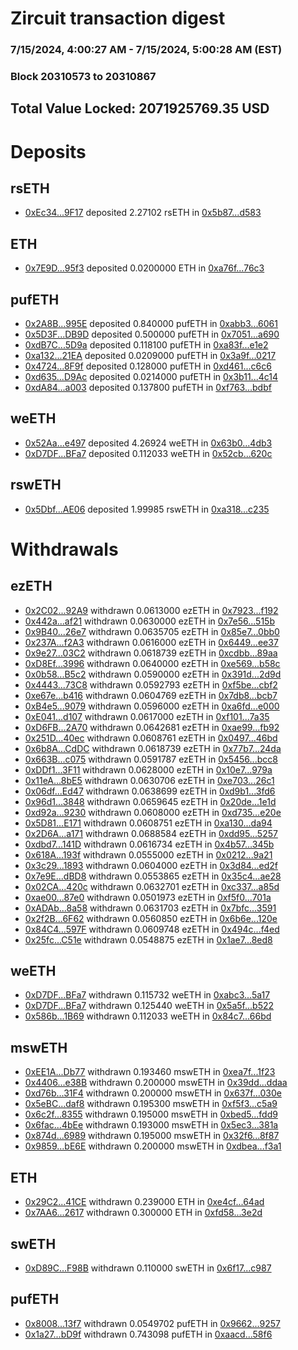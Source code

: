 # Zircuit transaction digest
### 7/15/2024, 4:00:27 AM - 7/15/2024, 5:00:28 AM (EST)
### Block 20310573 to 20310867

## Total Value Locked: 2071925769.35 USD

# Deposits
## rsETH
- [0xEc34...9F17](https://etherscan.io/address/0xEc3438d2F32303e059E9150fEbD6368239249F17) deposited 2.27102 rsETH in [0x5b87...d583](https://etherscan.io/tx/0xEc3438d2F32303e059E9150fEbD6368239249F17)
## ETH
- [0x7E9D...95f3](https://etherscan.io/address/0x7E9D3DeDc76e0C256d28e83a3D2d262De56795f3) deposited 0.0200000 ETH in [0xa76f...76c3](https://etherscan.io/tx/0x7E9D3DeDc76e0C256d28e83a3D2d262De56795f3)
## pufETH
- [0x2A8B...995E](https://etherscan.io/address/0x2A8B8C9C56001FFC08191844A865360E0A7D995E) deposited 0.840000 pufETH in [0xabb3...6061](https://etherscan.io/tx/0x2A8B8C9C56001FFC08191844A865360E0A7D995E)
- [0x5D3F...DB9D](https://etherscan.io/address/0x5D3F171FB8EAeccc5423bDb730e5A094dEaeDB9D) deposited 0.500000 pufETH in [0x7051...a690](https://etherscan.io/tx/0x5D3F171FB8EAeccc5423bDb730e5A094dEaeDB9D)
- [0xdB7C...5D9a](https://etherscan.io/address/0xdB7Cb244085a57e094518b3A116b0f4dfd6D5D9a) deposited 0.118100 pufETH in [0xa83f...e1e2](https://etherscan.io/tx/0xdB7Cb244085a57e094518b3A116b0f4dfd6D5D9a)
- [0xa132...21EA](https://etherscan.io/address/0xa1322d107807Bfe1D2ABFF697b3413dCeb1121EA) deposited 0.0209000 pufETH in [0x3a9f...0217](https://etherscan.io/tx/0xa1322d107807Bfe1D2ABFF697b3413dCeb1121EA)
- [0x4724...8F9f](https://etherscan.io/address/0x47246f64bA346c00f2375c457859feea67568F9f) deposited 0.128000 pufETH in [0xd461...c6c6](https://etherscan.io/tx/0x47246f64bA346c00f2375c457859feea67568F9f)
- [0xd635...D9Ac](https://etherscan.io/address/0xd63534d9442f407DcFf26B475EBBC3F2e8CED9Ac) deposited 0.0214000 pufETH in [0x3b11...4c14](https://etherscan.io/tx/0xd63534d9442f407DcFf26B475EBBC3F2e8CED9Ac)
- [0xdA84...a003](https://etherscan.io/address/0xdA846766cBC27A88c45FE152d77C57693900a003) deposited 0.137800 pufETH in [0xf763...bdbf](https://etherscan.io/tx/0xdA846766cBC27A88c45FE152d77C57693900a003)
## weETH
- [0x52Aa...e497](https://etherscan.io/address/0x52Aa899454998Be5b000Ad077a46Bbe360F4e497) deposited 4.26924 weETH in [0x63b0...4db3](https://etherscan.io/tx/0x52Aa899454998Be5b000Ad077a46Bbe360F4e497)
- [0xD7DF...BFa7](https://etherscan.io/address/0xD7DF7E085214743530afF339aFC420c7c720BFa7) deposited 0.112033 weETH in [0x52cb...620c](https://etherscan.io/tx/0xD7DF7E085214743530afF339aFC420c7c720BFa7)
## rswETH
- [0x5Dbf...AE06](https://etherscan.io/address/0x5Dbf316d0C27B8EF460bf9f2dA430b9d1752AE06) deposited 1.99985 rswETH in [0xa318...c235](https://etherscan.io/tx/0x5Dbf316d0C27B8EF460bf9f2dA430b9d1752AE06)
# Withdrawals
## ezETH
- [0x2C02...92A9](https://etherscan.io/address/0x2C020dE05DB6a042b0cFDc98DF712D35988492A9) withdrawn 0.0613000 ezETH in [0x7923...f192](https://etherscan.io/tx/0x2C020dE05DB6a042b0cFDc98DF712D35988492A9)
- [0x442a...af21](https://etherscan.io/address/0x442aB75A1BB074D3038bC7415eA611E40d3aaf21) withdrawn 0.0630000 ezETH in [0x7e56...515b](https://etherscan.io/tx/0x442aB75A1BB074D3038bC7415eA611E40d3aaf21)
- [0x9B40...26e7](https://etherscan.io/address/0x9B40Ef7eF0544Caf243f34ACa3F8968FBCf126e7) withdrawn 0.0635705 ezETH in [0x85e7...0bb0](https://etherscan.io/tx/0x9B40Ef7eF0544Caf243f34ACa3F8968FBCf126e7)
- [0x237A...f2A3](https://etherscan.io/address/0x237A73F1DB8021e7b0E8e3F867A002D18325f2A3) withdrawn 0.0616000 ezETH in [0x6449...ee37](https://etherscan.io/tx/0x237A73F1DB8021e7b0E8e3F867A002D18325f2A3)
- [0x9e27...03C2](https://etherscan.io/address/0x9e273558e679790272b1E163a0876DaA3E2d03C2) withdrawn 0.0618739 ezETH in [0xcdbb...89aa](https://etherscan.io/tx/0x9e273558e679790272b1E163a0876DaA3E2d03C2)
- [0xD8Ef...3996](https://etherscan.io/address/0xD8EfFcE203013DA6EDc70076835D0e95eD473996) withdrawn 0.0640000 ezETH in [0xe569...b58c](https://etherscan.io/tx/0xD8EfFcE203013DA6EDc70076835D0e95eD473996)
- [0x0b58...B5c2](https://etherscan.io/address/0x0b5866B767Ea4eE7C4c1c4bb81bcb70206d7B5c2) withdrawn 0.0590000 ezETH in [0x391d...2d9d](https://etherscan.io/tx/0x0b5866B767Ea4eE7C4c1c4bb81bcb70206d7B5c2)
- [0x4443...73C8](https://etherscan.io/address/0x44439bdd8A13E9D3e5C840A4e8257B3bd75C73C8) withdrawn 0.0592793 ezETH in [0xf5be...cbf2](https://etherscan.io/tx/0x44439bdd8A13E9D3e5C840A4e8257B3bd75C73C8)
- [0xe67e...b416](https://etherscan.io/address/0xe67eFe1c361A75c2A0F68692b58398f9164Eb416) withdrawn 0.0604769 ezETH in [0x7db8...bcb7](https://etherscan.io/tx/0xe67eFe1c361A75c2A0F68692b58398f9164Eb416)
- [0xB4e5...9079](https://etherscan.io/address/0xB4e5Ec021c0b693CAE842468CB46C06Cd1509079) withdrawn 0.0596000 ezETH in [0xa6fd...e000](https://etherscan.io/tx/0xB4e5Ec021c0b693CAE842468CB46C06Cd1509079)
- [0xE041...d107](https://etherscan.io/address/0xE0416b347647aD64321e9E81f03646495113d107) withdrawn 0.0617000 ezETH in [0xf101...7a35](https://etherscan.io/tx/0xE0416b347647aD64321e9E81f03646495113d107)
- [0xD6FB...2A70](https://etherscan.io/address/0xD6FB2fd8188B541377C314D182e0C4BAF7ff2A70) withdrawn 0.0642681 ezETH in [0xae99...fb92](https://etherscan.io/tx/0xD6FB2fd8188B541377C314D182e0C4BAF7ff2A70)
- [0x251D...40ec](https://etherscan.io/address/0x251DA02e108924b79f6E036342929a6f99bF40ec) withdrawn 0.0608761 ezETH in [0x0497...46bd](https://etherscan.io/tx/0x251DA02e108924b79f6E036342929a6f99bF40ec)
- [0x6b8A...CdDC](https://etherscan.io/address/0x6b8A8fAFA14FbA62664Ff0CbbA641Ba17Bc5CdDC) withdrawn 0.0618739 ezETH in [0x77b7...24da](https://etherscan.io/tx/0x6b8A8fAFA14FbA62664Ff0CbbA641Ba17Bc5CdDC)
- [0x663B...c075](https://etherscan.io/address/0x663B51E7f08e74d3e8429A2743096423b6e2c075) withdrawn 0.0591787 ezETH in [0x5456...bcc8](https://etherscan.io/tx/0x663B51E7f08e74d3e8429A2743096423b6e2c075)
- [0xDDf1...3F11](https://etherscan.io/address/0xDDf11F86175167C072de3f8BD5fD87cdb9b33F11) withdrawn 0.0628000 ezETH in [0x10e7...979a](https://etherscan.io/tx/0xDDf11F86175167C072de3f8BD5fD87cdb9b33F11)
- [0x11eA...8bE5](https://etherscan.io/address/0x11eA7cf5604d2e23eD8e03358964C9a54eC48bE5) withdrawn 0.0630706 ezETH in [0xe703...26c1](https://etherscan.io/tx/0x11eA7cf5604d2e23eD8e03358964C9a54eC48bE5)
- [0x06df...Ed47](https://etherscan.io/address/0x06dfDDbF569608f36BDFf91DAf1CDd35fd8bEd47) withdrawn 0.0638699 ezETH in [0xd9b1...3fd6](https://etherscan.io/tx/0x06dfDDbF569608f36BDFf91DAf1CDd35fd8bEd47)
- [0x96d1...3848](https://etherscan.io/address/0x96d1FFA50008FB82A6854813159c412fEf943848) withdrawn 0.0659645 ezETH in [0x20de...1e1d](https://etherscan.io/tx/0x96d1FFA50008FB82A6854813159c412fEf943848)
- [0xd92a...9230](https://etherscan.io/address/0xd92adC1535052533544cfeba6d638C5842a99230) withdrawn 0.0608000 ezETH in [0xd735...e20e](https://etherscan.io/tx/0xd92adC1535052533544cfeba6d638C5842a99230)
- [0x5D81...E171](https://etherscan.io/address/0x5D81e682C4b630FA9e3cA32FbdA20A49854DE171) withdrawn 0.0608751 ezETH in [0xa130...da94](https://etherscan.io/tx/0x5D81e682C4b630FA9e3cA32FbdA20A49854DE171)
- [0x2D6A...a171](https://etherscan.io/address/0x2D6AD48f34126bA803F1370E67Bf2e6Da158a171) withdrawn 0.0688584 ezETH in [0xdd95...5257](https://etherscan.io/tx/0x2D6AD48f34126bA803F1370E67Bf2e6Da158a171)
- [0xdbd7...141D](https://etherscan.io/address/0xdbd759375F3Fc9575CFFB1c23d34015c969c141D) withdrawn 0.0616734 ezETH in [0x4b57...345b](https://etherscan.io/tx/0xdbd759375F3Fc9575CFFB1c23d34015c969c141D)
- [0x618A...193f](https://etherscan.io/address/0x618AdDbE3E2ae238744A83a984915c7CE428193f) withdrawn 0.0555000 ezETH in [0x0212...9a21](https://etherscan.io/tx/0x618AdDbE3E2ae238744A83a984915c7CE428193f)
- [0x3c29...1893](https://etherscan.io/address/0x3c291F8C8796700836ef737bDa0C354aA8241893) withdrawn 0.0604000 ezETH in [0x3d84...ed2f](https://etherscan.io/tx/0x3c291F8C8796700836ef737bDa0C354aA8241893)
- [0x7e9E...dBD8](https://etherscan.io/address/0x7e9E3973abAA441be5438E81632F156e62AAdBD8) withdrawn 0.0553865 ezETH in [0x35c4...ae28](https://etherscan.io/tx/0x7e9E3973abAA441be5438E81632F156e62AAdBD8)
- [0x02CA...420c](https://etherscan.io/address/0x02CA613184811deC886aed384E3636BA82A4420c) withdrawn 0.0632701 ezETH in [0xc337...a85d](https://etherscan.io/tx/0x02CA613184811deC886aed384E3636BA82A4420c)
- [0xae00...87e0](https://etherscan.io/address/0xae00F8ccE44405c355F4048C72715267d5aB87e0) withdrawn 0.0501973 ezETH in [0xf5f0...701a](https://etherscan.io/tx/0xae00F8ccE44405c355F4048C72715267d5aB87e0)
- [0xADAb...8a58](https://etherscan.io/address/0xADAb67a7e7943aeF34F3B7ce07Fc9DdCbe8B8a58) withdrawn 0.0631703 ezETH in [0x7bfc...3591](https://etherscan.io/tx/0xADAb67a7e7943aeF34F3B7ce07Fc9DdCbe8B8a58)
- [0x2f2B...6F62](https://etherscan.io/address/0x2f2B2aC30e05FF5628f60c852d485f0d899C6F62) withdrawn 0.0560850 ezETH in [0x6b6e...120e](https://etherscan.io/tx/0x2f2B2aC30e05FF5628f60c852d485f0d899C6F62)
- [0x84C4...597F](https://etherscan.io/address/0x84C4821AF9DE945D0dBae884AA95627e41E8597F) withdrawn 0.0609748 ezETH in [0x494c...f4ed](https://etherscan.io/tx/0x84C4821AF9DE945D0dBae884AA95627e41E8597F)
- [0x25fc...C51e](https://etherscan.io/address/0x25fcB527466ab2696Aa1a76E56808B049e3cC51e) withdrawn 0.0548875 ezETH in [0x1ae7...8ed8](https://etherscan.io/tx/0x25fcB527466ab2696Aa1a76E56808B049e3cC51e)
## weETH
- [0xD7DF...BFa7](https://etherscan.io/address/0xD7DF7E085214743530afF339aFC420c7c720BFa7) withdrawn 0.115732 weETH in [0xabc3...5a17](https://etherscan.io/tx/0xD7DF7E085214743530afF339aFC420c7c720BFa7)
- [0xD7DF...BFa7](https://etherscan.io/address/0xD7DF7E085214743530afF339aFC420c7c720BFa7) withdrawn 0.125440 weETH in [0x5a5f...b522](https://etherscan.io/tx/0xD7DF7E085214743530afF339aFC420c7c720BFa7)
- [0x586b...1B69](https://etherscan.io/address/0x586b222656a28410AFA72a875cDd27478e9d1B69) withdrawn 0.112033 weETH in [0x84c7...66bd](https://etherscan.io/tx/0x586b222656a28410AFA72a875cDd27478e9d1B69)
## mswETH
- [0xEE1A...Db77](https://etherscan.io/address/0xEE1A89411b6588c415402Cedf988c7171695Db77) withdrawn 0.193460 mswETH in [0xea7f...1f23](https://etherscan.io/tx/0xEE1A89411b6588c415402Cedf988c7171695Db77)
- [0x4406...e38B](https://etherscan.io/address/0x4406b6C3cff780dDf0Eb5BFdcd3Ee88EB178e38B) withdrawn 0.200000 mswETH in [0x39dd...ddaa](https://etherscan.io/tx/0x4406b6C3cff780dDf0Eb5BFdcd3Ee88EB178e38B)
- [0xd76b...31F4](https://etherscan.io/address/0xd76bA6Db09E3F32Fa46C447a58dD2968d7F731F4) withdrawn 0.200000 mswETH in [0x637f...030e](https://etherscan.io/tx/0xd76bA6Db09E3F32Fa46C447a58dD2968d7F731F4)
- [0x5eBC...daf8](https://etherscan.io/address/0x5eBC7a6f0EcBC069065Fce49B0ED28b5E6dBdaf8) withdrawn 0.195300 mswETH in [0xf5f3...c5a9](https://etherscan.io/tx/0x5eBC7a6f0EcBC069065Fce49B0ED28b5E6dBdaf8)
- [0x6c2f...8355](https://etherscan.io/address/0x6c2f0b8b3C4415c123d1fd62aBF560630aeb8355) withdrawn 0.195000 mswETH in [0xbed5...fdd9](https://etherscan.io/tx/0x6c2f0b8b3C4415c123d1fd62aBF560630aeb8355)
- [0x6fac...4bEe](https://etherscan.io/address/0x6face1420A8683be8341a2F43E29469199E54bEe) withdrawn 0.193000 mswETH in [0x5ec3...381a](https://etherscan.io/tx/0x6face1420A8683be8341a2F43E29469199E54bEe)
- [0x874d...6989](https://etherscan.io/address/0x874d561AFa3E120BF9bd2AAd7A435cf0D4656989) withdrawn 0.195000 mswETH in [0x32f6...8f87](https://etherscan.io/tx/0x874d561AFa3E120BF9bd2AAd7A435cf0D4656989)
- [0x9859...bE6E](https://etherscan.io/address/0x9859F916C7B46AEae52BEe615F93f2f4641bbE6E) withdrawn 0.200000 mswETH in [0xdbea...f3a1](https://etherscan.io/tx/0x9859F916C7B46AEae52BEe615F93f2f4641bbE6E)
## ETH
- [0x29C2...41CE](https://etherscan.io/address/0x29C212Bf5077DF5badeC794c444417E2958d41CE) withdrawn 0.239000 ETH in [0xe4cf...64ad](https://etherscan.io/tx/0x29C212Bf5077DF5badeC794c444417E2958d41CE)
- [0x7AA6...2617](https://etherscan.io/address/0x7AA6453A52CBAf6D6B6A3D7D572FD07ff6C72617) withdrawn 0.300000 ETH in [0xfd58...3e2d](https://etherscan.io/tx/0x7AA6453A52CBAf6D6B6A3D7D572FD07ff6C72617)
## swETH
- [0xD89C...F98B](https://etherscan.io/address/0xD89C8C962387481044e9BB856ab0f958d5A4F98B) withdrawn 0.110000 swETH in [0x6f17...c987](https://etherscan.io/tx/0xD89C8C962387481044e9BB856ab0f958d5A4F98B)
## pufETH
- [0x8008...13f7](https://etherscan.io/address/0x8008a7C92788E84bd31A954c5bA8e229D43413f7) withdrawn 0.0549702 pufETH in [0x9662...9257](https://etherscan.io/tx/0x8008a7C92788E84bd31A954c5bA8e229D43413f7)
- [0x1a27...bD9f](https://etherscan.io/address/0x1a275045da0E78E5b918D03148B185064D3bbD9f) withdrawn 0.743098 pufETH in [0xaacd...58f6](https://etherscan.io/tx/0x1a275045da0E78E5b918D03148B185064D3bbD9f)
